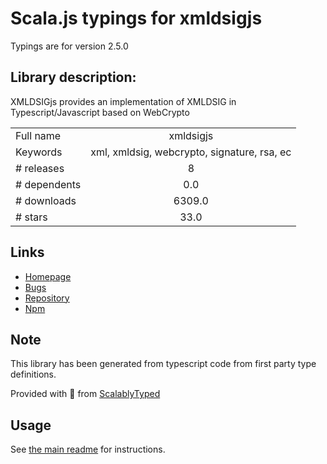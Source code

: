 
# Scala.js typings for xmldsigjs

Typings are for version 2.5.0

## Library description:
XMLDSIGjs provides an implementation of XMLDSIG in Typescript/Javascript based on WebCrypto

|                    |                 |
| ------------------ | :-------------: |
| Full name          | xmldsigjs |
| Keywords           | xml, xmldsig, webcrypto, signature, rsa, ec |
| # releases         | 8 |
| # dependents       | 0.0 |
| # downloads        | 6309.0 |
| # stars            | 33.0 |

## Links
- [Homepage](https://github.com/PeculiarVentures/xmldsigjs#readme)
- [Bugs](https://github.com/PeculiarVentures/xmldsigjs/issues)
- [Repository](https://github.com/PeculiarVentures/xmldsigjs)
- [Npm](https://www.npmjs.com/package/xmldsigjs)
    


## Note
This library has been generated from typescript code from first party type definitions.

Provided with :purple_heart: from [ScalablyTyped](https://github.com/oyvindberg/ScalablyTyped)

## Usage
See [the main readme](../../readme.md) for instructions.


